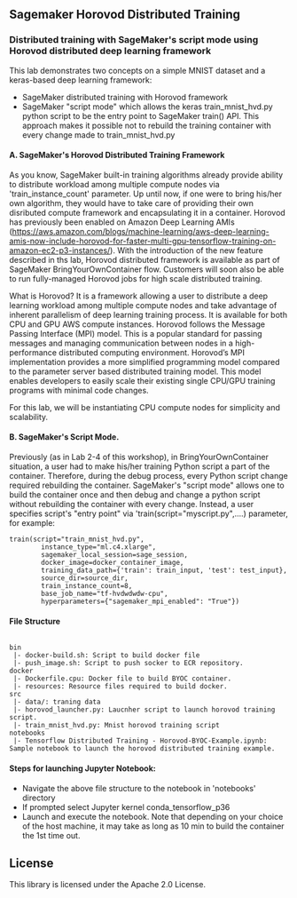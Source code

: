 ## Sagemaker Horovod Distributed Training

### Distributed training with SageMaker's script mode using Horovod distributed deep learning framework

This lab demonstrates two concepts on a simple MNIST dataset and a keras-based deep learning framework:
- SageMaker distributed training with Horovod framework
- SageMaker "script mode" which allows the keras train_mnist_hvd.py python script to be the entry point to SageMaker train() API. This approach makes it possible not to rebuild the training container with every change made to train_mnist_hvd.py

#### A. SageMaker's Horovod Distributed Training Framework 

As you know, SageMaker built-in training algorithms already provide ability to distribute workload among multiple compute nodes via 'train_instance_count' parameter. Up until now, if one were to bring his/her own algorithm, they would have to take care of providing their own disributed compute framework and encapsulating it in a container. Horovod has previously been enabled on Amazon Deep Learning AMIs 
(https://aws.amazon.com/blogs/machine-learning/aws-deep-learning-amis-now-include-horovod-for-faster-multi-gpu-tensorflow-training-on-amazon-ec2-p3-instances/). 
With the introduction of the new feature described in ths lab, Horovod distributed framework is available as part of SageMaker BringYourOwnContainer flow. Customers will soon also be able to run fully-managed Horovod jobs for high scale distributed training. 

What is Horovod? It is a framework allowing a user to distribute a deep learning workload among multiple compute nodes and take advantage of inherent parallelism of deep learning training process. It is available for both CPU and GPU AWS compute instances. Horovod follows the Message Passing Interface (MPI) model. This is a popular standard for passing messages and managing communication between nodes in a high-performance distributed computing environment. Horovod’s MPI implementation provides a more simplified programming model compared to the parameter server based distributed training model. This model enables developers to easily scale their existing single CPU/GPU training programs with minimal code changes.

For this lab, we will be instantiating CPU compute nodes for simplicity and scalability. 

#### B. SageMaker's Script Mode.
Previously (as in Lab 2-4 of this workshop), in BringYourOwnContainer situation, a user had to make his/her training Python script a part of the container. Therefore, during the debug process, every Python script change required rebuilding the container. SageMaker's "script mode" allows one to build the container once and then debug and change a python script  without rebuilding the container with every change. Instead, a user specifies script's "entry point" via 'train(script="myscript.py",....) parameter, for example:
```
train(script="train_mnist_hvd.py",
        instance_type="ml.c4.xlarge",
        sagemaker_local_session=sage_session,
        docker_image=docker_container_image,
        training_data_path={'train': train_input, 'test': test_input},
        source_dir=source_dir,
        train_instance_count=8,
        base_job_name="tf-hvdwdwdw-cpu",
        hyperparameters={"sagemaker_mpi_enabled": "True"})
```

#### File Structure

```buildoutcfg

bin
 |- docker-build.sh: Script to build docker file
 |- push_image.sh: Script to push socker to ECR repository.
docker
 |- Dockerfile.cpu: Docker file to build BYOC container.
 |- resources: Resource files required to build docker.
src
 |- data/: traning data
 |- horovod_launcher.py: Laucnher script to launch horovod training script.
 |- train_mnist_hvd.py: Mnist horovod training script 
notebooks
 |- Tensorflow Distributed Training - Horovod-BYOC-Example.ipynb: Sample notebook to launch the horovod distributed training example. 
```

#### Steps for launching Jupyter Notebook:
- Navigate the above file structure to the notebook in 'notebooks' directory
- If prompted select Jupyter kernel conda_tensorflow_p36
- Launch and execute the notebook. 
Note that depending on your choice of the host machine, it may take as long as 10 min to build the container the 1st time out. 

## License

This library is licensed under the Apache 2.0 License. 
